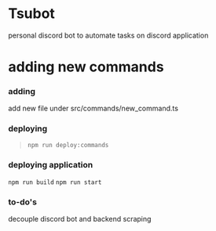 # Tsubot

personal discord bot to automate tasks on discord application

# adding new commands

### adding

add new file under src/commands/new_command.ts

### deploying

> `npm run deploy:commands`

### deploying application

`npm run build`
`npm run start`

### to-do's

decouple discord bot and backend scraping
